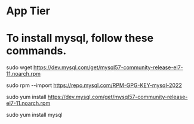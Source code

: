 # App Tier

# To install mysql, follow these commands.
sudo wget https://dev.mysql.com/get/mysql57-community-release-el7-11.noarch.rpm

sudo rpm --import https://repo.mysql.com/RPM-GPG-KEY-mysql-2022

sudo yum install https://dev.mysql.com/get/mysql57-community-release-el7-11.noarch.rpm

sudo yum install mysql


